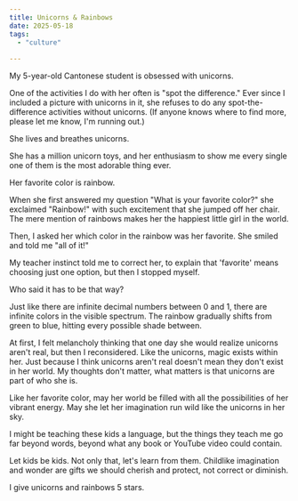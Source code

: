 ```yaml
---
title: Unicorns & Rainbows
date: 2025-05-18
tags:
  - "culture"
  
---
```

My 5-year-old Cantonese student is obsessed with unicorns.

One of the activities I do with her often is "spot the difference." Ever since I included a picture with unicorns in it, she refuses to do any spot-the-difference activities without unicorns. (If anyone knows where to find more, please let me know, I'm running out.)

She lives and breathes unicorns.

She has a million unicorn toys, and her enthusiasm to show me every single one of them is the most adorable thing ever.

Her favorite color is rainbow.

When she first answered my question "What is your favorite color?" she exclaimed "Rainbow!" with such excitement that she jumped off her chair. The mere mention of rainbows makes her the happiest little girl in the world.

Then, I asked her which color in the rainbow was her favorite. She smiled and told me "all of it!"

My teacher instinct told me to correct her, to explain that 'favorite' means choosing just one option, but then I stopped myself.

Who said it has to be that way?

Just like there are infinite decimal numbers between 0 and 1, there are infinite colors in the visible spectrum. The rainbow gradually shifts from green to blue, hitting every possible shade between.

At first, I felt melancholy thinking that one day she would realize unicorns aren't real, but then I reconsidered. Like the unicorns, magic exists within her. Just because I think unicorns aren't real doesn't mean they don't exist in her world. My thoughts don't matter, what matters is that unicorns are part of who she is.

Like her favorite color, may her world be filled with all the possibilities of her vibrant energy. May she let her imagination run wild like the unicorns in her sky.

I might be teaching these kids a language, but the things they teach me go far beyond words, beyond what any book or YouTube video could contain. 

Let kids be kids. Not only that, let's learn from them. Childlike imagination and wonder are gifts we should cherish and protect, not correct or diminish.

I give unicorns and rainbows 5 stars.